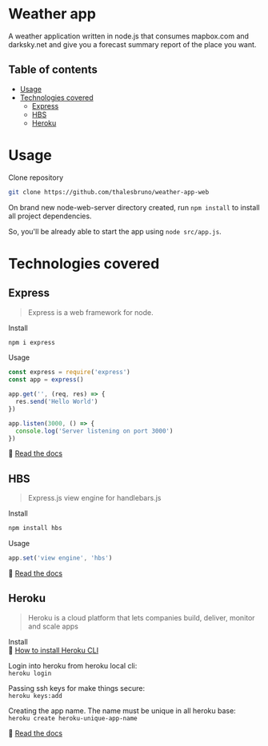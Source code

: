 Weather app
===============
A weather application written in node.js that consumes mapbox.com and darksky.net and give you a forecast summary report of
the place you want. 

<!--ts-->
Table of contents
-----------------
* [Usage](#usage)
* [Technologies covered](#technologies-covered)
  * [Express](#express)
  * [HBS](#hbs)
  * [Heroku](#heroku)

<!--te-->
Usage
===========

Clone repository  
```bash
git clone https://github.com/thalesbruno/weather-app-web
```

On brand new node-web-server directory created, run `npm install` to install all project dependencies.  

So, you'll be already able to start the app using `node src/app.js`.  


Technologies covered
====================

Express
-------
>Express is a web framework for node.

Install  
```bash
npm i express
```

Usage  
```javascript
const express = require('express')
const app = express()

app.get('', (req, res) => {
  res.send('Hello World')
})

app.listen(3000, () => {
  console.log('Server listening on port 3000')
})
```

:page_facing_up: [Read the docs](https://expressjs.com/en/4x/api.html)

HBS
---
>Express.js view engine for handlebars.js

Install  
```bash
npm install hbs
```

Usage  
```javascript
app.set('view engine', 'hbs')
```

:page_facing_up: [Read the docs](https://www.npmjs.com/package/hbs)

Heroku
------
>Heroku is a cloud platform that lets companies build, deliver, monitor and scale apps

Install  
:page_facing_up: [How to install Heroku CLI](https://devcenter.heroku.com/articles/heroku-cli)

Login into heroku from heroku local cli:  
`heroku login`

Passing ssh keys for make things secure:  
`heroku keys:add`

Creating the app name. The name must be unique in all heroku base:  
`heroku create heroku-unique-app-name`

:page_facing_up: [Read the docs](https://devcenter.heroku.com/categories/reference)
